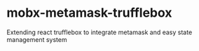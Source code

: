 # mobx-metamask-trufflebox
Extending react trufflebox to integrate metamask and easy state management system
